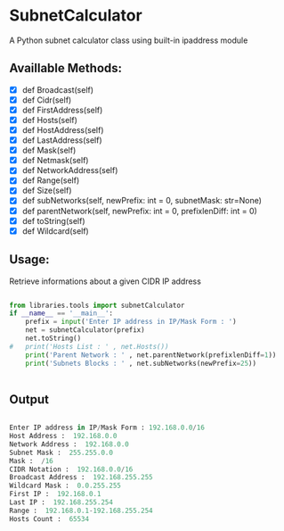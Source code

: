 # SubnetCalculator
A Python subnet calculator class using built-in ipaddress module

## Availlable Methods:

- [x]  def Broadcast(self)
- [x]  def Cidr(self)
- [x]  def FirstAddress(self)
- [x]  def Hosts(self)
- [x]  def HostAddress(self)
- [x]  def LastAddress(self)
- [x]  def Mask(self)
- [x]  def Netmask(self)
- [x]  def NetworkAddress(self)
- [x]  def Range(self)
- [x]  def Size(self)
- [x]  def subNetworks(self, newPrefix: int = 0, subnetMask: str=None)
- [x]  def parentNetwork(self, newPrefix: int = 0, prefixlenDiff: int = 0)
- [x]  def toString(self)
- [x]  def Wildcard(self)

## Usage:

Retrieve informations about a given CIDR IP address

``` python

from libraries.tools import subnetCalculator
if __name__ == '__main__':
    prefix = input('Enter IP address in IP/Mask Form : ')
    net = subnetCalculator(prefix)
    net.toString()
#   print('Hosts List : ' , net.Hosts())
    print('Parent Network : ' , net.parentNetwork(prefixlenDiff=1))
    print('Subnets Blocks : ' , net.subNetworks(newPrefix=25))
    
```

## Output

```python

Enter IP address in IP/Mask Form : 192.168.0.0/16
Host Address :  192.168.0.0
Network Address :  192.168.0.0
Subnet Mask :  255.255.0.0
Mask :  /16
CIDR Notation :  192.168.0.0/16
Broadcast Address :  192.168.255.255
Wildcard Mask :  0.0.255.255
First IP :  192.168.0.1
Last IP :  192.168.255.254
Range :  192.168.0.1-192.168.255.254
Hosts Count :  65534

```
